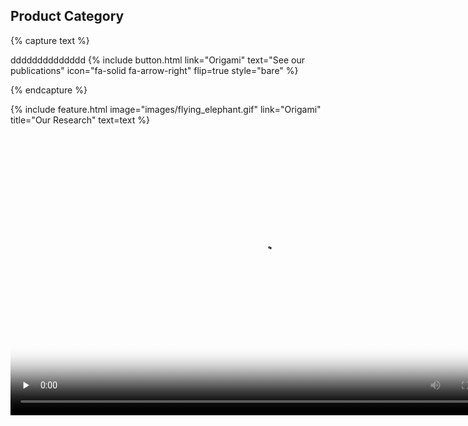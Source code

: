 ---
---
 

## Product Category

{% capture text %}

dddddddddddddd
{%
  include button.html
  link="Origami"
  text="See our publications"
  icon="fa-solid fa-arrow-right"
  flip=true
  style="bare"
%}

{% endcapture %}

{%
  include feature.html
  image="images/flying_elephant.gif"
  link="Origami"
  title="Our Research"
  text=text
%}


<video id="video" controls="controls" width="800" height="450" preload="none" poster="封面">
      <source id="mp4" src="Origami/0_1-manual_manipulation.mp4" type="video/mp4">
</video>

 
